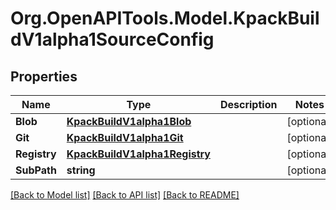 
# Org.OpenAPITools.Model.KpackBuildV1alpha1SourceConfig

## Properties

Name | Type | Description | Notes
------------ | ------------- | ------------- | -------------
**Blob** | [**KpackBuildV1alpha1Blob**](KpackBuildV1alpha1Blob.md) |  | [optional] 
**Git** | [**KpackBuildV1alpha1Git**](KpackBuildV1alpha1Git.md) |  | [optional] 
**Registry** | [**KpackBuildV1alpha1Registry**](KpackBuildV1alpha1Registry.md) |  | [optional] 
**SubPath** | **string** |  | [optional] 

[[Back to Model list]](../README.md#documentation-for-models)
[[Back to API list]](../README.md#documentation-for-api-endpoints)
[[Back to README]](../README.md)

